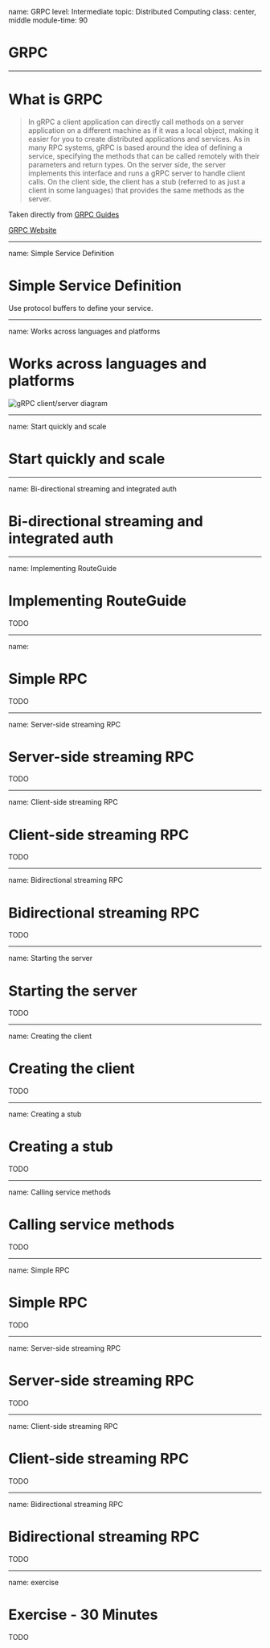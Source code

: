 name: GRPC
level: Intermediate
topic: Distributed Computing
class: center, middle
module-time: 90
# GRPC

---
# What is GRPC

> In gRPC a client application can directly call methods on a server application on a different machine as if it was a local object, making it easier for you to create distributed applications and services. As in many RPC systems, gRPC is based around the idea of defining a service, specifying the methods that can be called remotely with their parameters and return types. On the server side, the server implements this interface and runs a gRPC server to handle client calls. On the client side, the client has a stub (referred to as just a client in some languages) that provides the same methods as the server.

Taken directly from [GRPC Guides](http://www.grpc.io/docs/guides/)

[GRPC Website](http://www.grpc.io/)

---
name: Simple Service Definition
# Simple Service Definition

Use protocol buffers to define your service.


---
name: Works across languages and platforms
# Works across languages and platforms

![gRPC client/server diagram](/training-assets/distributed-systems/grpc/grpc-languages-platforms.png)

---
name: Start quickly and scale
# Start quickly and scale

---
name: Bi-directional streaming and integrated auth
# Bi-directional streaming and integrated auth

---
name: Implementing RouteGuide
# Implementing RouteGuide

TODO

---
name:
# Simple RPC

TODO

---
name: Server-side streaming RPC
# Server-side streaming RPC

TODO

---
name: Client-side streaming RPC
# Client-side streaming RPC

TODO

---
name: Bidirectional streaming RPC
# Bidirectional streaming RPC

TODO

---
name: Starting the server
# Starting the server

TODO

---
name: Creating the client
# Creating the client

TODO

---
name: Creating a stub
# Creating a stub

TODO

---
name: Calling service methods
# Calling service methods

TODO

---
name: Simple RPC
# Simple RPC

TODO

---
name: Server-side streaming RPC
# Server-side streaming RPC

TODO

---
name: Client-side streaming RPC
# Client-side streaming RPC

TODO

---
name: Bidirectional streaming RPC
# Bidirectional streaming RPC

TODO

---
name: exercise
# Exercise - 30 Minutes

TODO

